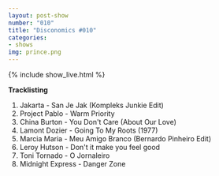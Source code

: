```yaml
---
layout: post-show
number: "010"
title: "Disconomics #010"
categories:
- shows
img: prince.png
---
```


{% include show_live.html %}

**Tracklisting**

1. Jakarta - San Je Jak (Kompleks Junkie Edit)
1. Project Pablo - Warm Priority 
1. China Burton - You Don't Care (About Our Love)
1. Lamont Dozier - Going To My Roots (1977)
1. Marcia Maria - Meu Amigo Branco (Bernardo Pinheiro Edit)
1. Leroy Hutson - Don't it make you feel good
1. Toni Tornado - O Jornaleiro
1. Midnight Express - Danger Zone

